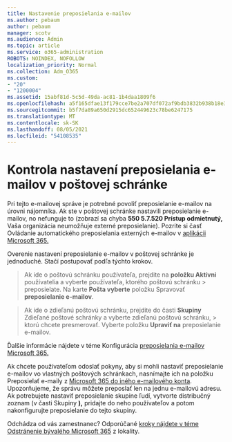 ```yaml
---
title: Nastavenie preposielania e-mailov
ms.author: pebaum
author: pebaum
manager: scotv
ms.audience: Admin
ms.topic: article
ms.service: o365-administration
ROBOTS: NOINDEX, NOFOLLOW
localization_priority: Normal
ms.collection: Adm_O365
ms.custom:
- "20"
- "1200004"
ms.assetid: 15abf81d-5c5d-49da-ac81-1b4daa1809f6
ms.openlocfilehash: a5f165dfae13f179cce7be2a707df072af9bdb3832b938b18e3e023daa756b79
ms.sourcegitcommit: b5f7da89a650d2915dc652449623c78be6247175
ms.translationtype: MT
ms.contentlocale: sk-SK
ms.lasthandoff: 08/05/2021
ms.locfileid: "54108535"
---
```

# <a name="check-the-email-forwarding-settings-for-a-mailbox"></a>Kontrola nastavení preposielania e-mailov v poštovej schránke

Pri tejto e-mailovej správe je potrebné povoliť preposielanie e-mailov na úrovni nájomníka. Ak ste v poštovej schránke nastavili preposielanie e-mailov, no nefunguje to (zobrazí sa chyba **550 5.7.520 Prístup odmietnutý,** Vaša organizácia neumožňuje externé preposielanie). Pozrite si časť Ovládanie automatického preposielania externých e-mailov v [aplikácii Microsoft 365.](https://docs.microsoft.com/microsoft-365/security/office-365-security/external-email-forwarding?view=o365-worldwide)

Overenie nastavení preposielanie e-mailov v poštovej schránke je jednoduché. Stačí postupovať podľa týchto krokov.
  
> Ak ide o poštovú schránku používateľa, prejdite na **položku Aktívni** používatelia a vyberte používateľa, ktorého poštovú schránku \>  preposielate. Na karte **Pošta vyberte** položku Spravovať **preposielanie e-mailov**.

> Ak ide o zdieľanú poštovú schránku, prejdite do časti **Skupiny** Zdieľané poštové schránky a vyberte zdieľanú poštovú schránku, \>  ktorú chcete presmerovať. Vyberte položku **Upraviť na** preposielanie e-mailov.

Ďalšie informácie nájdete v téme Konfigurácia [preposielania e-mailov Microsoft 365.](https://docs.microsoft.com/microsoft-365/admin/email/configure-email-forwarding)
  
Ak chcete používateľom odoslať pokyny, aby si mohli nastaviť preposielanie e-mailov vo vlastných poštových schránkach, nasnímajte ich na položku Preposielať e-maily z [Microsoft 365 do iného e-mailového konta](https://support.office.com/article/Forward-email-from-Office-365-to-another-email-account-1ed4ee1e-74f8-4f53-a174-86b748ff6a0e). Upozorňujeme, že správu môžete preposlať len na jednu e-mailovú adresu. Ak potrebujete nastaviť preposielanie skupine ľudí, vytvorte distribučný zoznam (v časti Skupiny **),** pridajte do neho používateľov a potom nakonfigurujte preposielanie do tejto skupiny.
  
Odchádza od vás zamestnanec? Odporúčané [kroky nájdete v téme Odstránenie bývalého Microsoft 365](https://docs.microsoft.com/microsoft-365/admin/add-users/remove-former-employee) z lokality.
